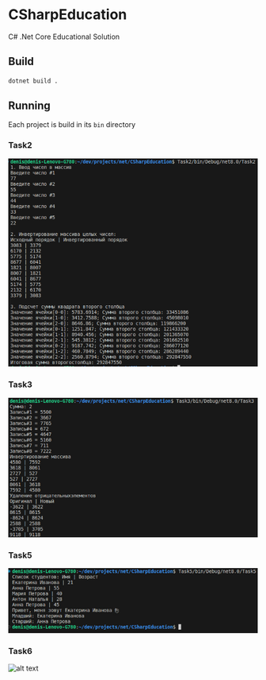 # CSharpEducation
C# .Net Core Educational Solution

## Build
```sh
dotnet build .
```

## Running
Each project is build in its `bin` directory

### Task2
![alt text](Task2/task2.png)

### Task3
![alt text](Task3/task3.png)

### Task5
![alt text](Task5/task5.jpg)

### Task6
![alt text](Task5/task6.jpg)
